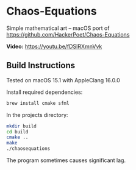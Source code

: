 # Chaos-Equations
Simple mathematical art – macOS port of https://github.com/HackerPoet/Chaos-Equations

**Video:** https://youtu.be/fDSIRXmnVvk

## Build Instructions

Tested on macOS 15.1 with AppleClang 16.0.0

Install required dependencies:

```bash
brew install cmake sfml
```

In the projects directory:

```bash
mkdir build
cd build
cmake ..
make
./chaosequations
```

The program sometimes causes significant lag.